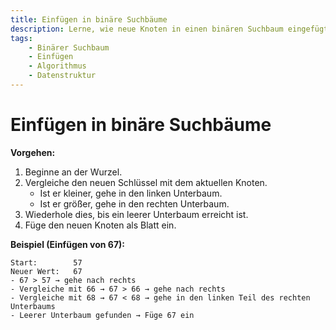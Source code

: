 ```yaml
---
title: Einfügen in binäre Suchbäume
description: Lerne, wie neue Knoten in einen binären Suchbaum eingefügt werden, um die BST-Eigenschaften zu erhalten.
tags:
    - Binärer Suchbaum
    - Einfügen
    - Algorithmus
    - Datenstruktur
---
```


# Einfügen in binäre Suchbäume

**Vorgehen:**
1. Beginne an der Wurzel.
2. Vergleiche den neuen Schlüssel mit dem aktuellen Knoten.
   - Ist er kleiner, gehe in den linken Unterbaum.
   - Ist er größer, gehe in den rechten Unterbaum.
3. Wiederhole dies, bis ein leerer Unterbaum erreicht ist.
4. Füge den neuen Knoten als Blatt ein.

**Beispiel (Einfügen von 67):**
```plaintext
Start:        57
Neuer Wert:   67
- 67 > 57 → gehe nach rechts
- Vergleiche mit 66 → 67 > 66 → gehe nach rechts
- Vergleiche mit 68 → 67 < 68 → gehe in den linken Teil des rechten Unterbaums
- Leerer Unterbaum gefunden → Füge 67 ein
```

